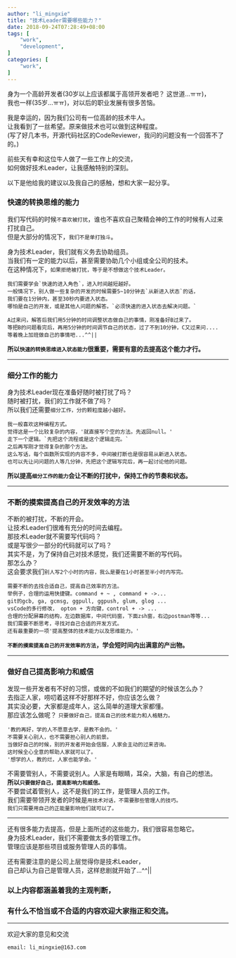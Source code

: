 ```yaml
---
author: "li_mingxie"
title: "技术Leader需要哪些能力？"
date: 2018-09-24T07:28:49+08:00
tags: [
    "work",
    "development",
]
categories: [
    "work",
]
---
```


身为一个高龄开发者(30岁以上应该都属于高领开发者吧？ 这世道...ㅠㅠ)，<!--more-->  
我也一样(35岁...ㅠㅠ)，对以后的职业发展有很多苦恼。  

我是幸运的，因为我们公司有一位高龄的技术牛人。  
让我看到了一丝希望。原来做技术也可以做到这种程度。  
(写了好几本书，开源代码社区的CodeReviewer，我问的问题没有一个回答不了的。)

前些天有幸和这位牛人做了一些工作上的交流，  
如何做好技术Leader，让我感触特别的深刻。

以下是他给我的建议以及我自己的感触，想和大家一起分享。

### **快速的转换思维的能力**  

我们写代码的时候`不喜欢被打扰`，谁也不喜欢自己聚精会神的工作的时候有人过来打扰自己。    
但是大部分的情况下，`我们不是单打独斗`。    

身为技术Leader，我们就有义务去协助组员。  
当我们有一定的能力以后，甚至需要协助几个小组或全公司的技术。  
在这种情况下，`如果拒绝被打扰，等于是不想做这个技术Leader。`  

```
我们需要学会`快速的进入角色`，进入时间越短越好。  
一般情况下，别人做一些复杂的开发的时候需要5~10分钟去`从新进入状态`的话，  
我们要在1分钟内，甚至30秒内要进入状态。  
哪怕是自己的开发，或是其他人问题的解答。`必须快速的进入状态去解决问题。` 

A过来问，解答后我们用5分钟的时间调整状态做自己的事情，刚准备好B过来了。  
等把B的问题看完后，再用5分钟的时间调节自己的状态，过了不到10分钟，C又过来问....  
等着晚上加班做自己的事情吧...^^||  
```

**所以`快速的转换思维进入状态能力`很重要，需要有意的去提高这个能力才行。**  

----------------------------------------------

### **细分工作的能力**

身为技术Leader现在准备好随时被打扰了吗？  
随时被打扰，我们的工作就不做了吗？  
所以我们还需要`细分工作，分的颗粒度越小越好。`

```
我一般喜欢这种编程方式。  
觉得这是一个比较复杂的内容，'就直接写个空的方法。先返回null。'  
走下一个逻辑。`先把这个流程或是这个逻辑走完。`   
之后再写刚才觉得复杂的那个方法。  
这么写话，每个函数所实现的内容不多，中间被打断也是很容易从新进入状态。  
也可以先让问问题的人等几分钟，先把这个逻辑写完后，再一起讨论他的问题。
```
**所以提高`细分工作的能力`会让不断的打扰中，保持工作的节奏和状态。**  

----------------------------------------------

### **不断的摸索提高自己的开发效率的方法**

不断的被打扰，不断的开会。  
让技术Leader们很难有充分的时间去编程。  
那技术Leader就不需要写代码吗？  
或是写很少一部分的代码就可以了吗？  
其实不是，为了保持自己对技术感觉，我们还需要不断的写代码。  
那怎么办？  
这会要求我们`别人写2个小时的内容，我么是要在1小时甚至半小时内写完。`

```
需要不断的去找合适自己，提高自己效率的方法。
举例子，合理的运用快捷键。command + ~ , command + ->...
git的gcb, ga, gcmsg, ggpull, ggpush, glum, glog ...  
vsCode的多行修改， opton + 方向键，control + -> ...
合理的分配屏幕的结构，左边数据库，中间代码窗，下面zsh窗，右边postman等等...
我们需要不断思考，寻找对自己合适的开发方式。
还有最重要的一项'提高整体的技术能力以及思维能力。'
```
**`不断的摸索提高自己的开发效率的方法`，学会短时间内出满意的产出物。**  

----------------------------------------------

### **做好自己提高影响力和威信**

发现一些开发者有不好的习惯，或做的不如我们的期望的时候该怎么办？  
去指正人家，唠叨着这样不好那样不好，你应该怎么做？  
其实没必要，大家都是成年人，这么简单的道理大家都懂。  
那应该怎么做呢？ `只要做好自己，提高自己的技术能力和人格魅力。`  

```
'教的再好，学的人不愿意去学，是教不会的。'  
不需要关心别人，也不需要担心别人的前景。  
当做好自己的时候，别的开发者开始会信服，人家会主动的过来咨询。
这时候全心全意的帮助人家就可以了。  
'想学的人，教的烂，人家也能学会。'
```

不需要管别人，不需要说别人。人家是有眼睛，耳朵，大脑，有自己的想法。  
**所以`只要做好自己，提高影响力和威信。`**  
不要尝试着管别人，这不是我们的工作，是管理人员的工作。  
我们需要带领开发者的时候是`用技术对话，不需要那些管理人的技巧。`  
`我们只需要用自己的正能量影响他们就可以了。 ` 

----------------------------------------------

还有很多能力去提高，但是上面所述的这些能力，我们很容易忽略它。  
身为技术Leader，我们不需要做太多的管理工作。  
管理应该是那些项目或服务管理人员的事情。  

还有需要注意的是公司上层觉得你是技术Leader，  
自己却认为自己是管理人员，这样悲剧就开始了...^^||

### 以上内容都涵盖着我的主观判断，  
### 有什么不恰当或不合适的内容欢迎大家指正和交流。

----------------------------------------------
欢迎大家的意见和交流

`email: li_mingxie@163.com`